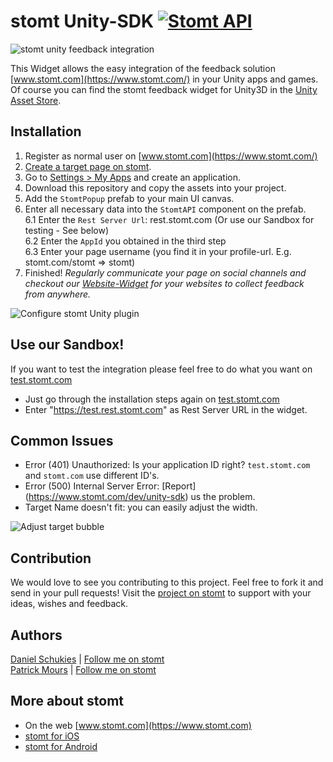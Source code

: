 # stomt Unity-SDK [![Stomt API](https://img.shields.io/badge/stomt-v2.4.X-brightgreen.svg)](https://rest.stomt.com/)

<img alt="stomt unity feedback integration" src="https://cdn.stomt.com/uploads/Dh1x/origin/Dh1xzkpSoHXH2UGuh3rNX35WR4DSjiqq4TLeu9Ag_origin.gif" />

This Widget allows the easy integration of the feedback solution [www.stomt.com](https://www.stomt.com/) in your Unity apps and games. Of course you can find the stomt feedback widget for Unity3D in the [Unity Asset Store](https://www.assetstore.unity3d.com/en/#!/content/64669).

## Installation

1. Register as normal user on [www.stomt.com](https://www.stomt.com/) 
2. [Create a target page on stomt](https://www.stomt.com/createTarget).
3. Go to [Settings > My Apps](https://www.stomt.com/dev/my-apps) and create an application.
4. Download this repository and copy the assets into your project.
5. Add the ```StomtPopup``` prefab to your main UI canvas.
6. Enter all necessary data into the ```StomtAPI``` component on the prefab.     
6.1 Enter the ```Rest Server Url```: rest.stomt.com (Or use our Sandbox for testing - See below)     
6.2 Enter the ```AppId``` you obtained in the third step     
6.3 Enter your page username (you find it in your profile-url. E.g. stomt.com/stomt => stomt)     
7. Finished! *Regularly communicate your page on social channels and checkout our [Website-Widget](https://www.stomt.com/dev/js-sdk) for your websites to collect feedback from anywhere.*     

<img alt="Configure stomt Unity plugin" src="http://schukies.io/images/stomt/config.gif" />

## Use our Sandbox!
If you want to test the integration please feel free to do what you want on [test.stomt.com](https://test.stomt.com/) 

* Just go through the installation steps again on [test.stomt.com](https://test.stomt.com/)
* Enter "https://test.rest.stomt.com" as Rest Server URL in the widget.

## Common Issues

* Error (401) Unauthorized: Is your application ID right? ```test.stomt.com``` and ```stomt.com``` use different ID's.
* Error (500) Internal Server Error: [Report] (https://www.stomt.com/dev/unity-sdk) us the problem.
* Target Name doesn't fit: you can easily adjust the width. 

<img alt="Adjust target bubble" src="http://schukies.io/images/stomt/targetname.gif" />

## Contribution

We would love to see you contributing to this project. Feel free to fork it and send in your pull requests! Visit the [project on stomt](https://www.stomt.com/stomt-unity) to support with your ideas, wishes and feedback.

## Authors

[Daniel Schukies](https://github.com/daniel-schukies) | [Follow me on stomt](https://www.stomt.com/danielschukies)    
[Patrick Mours](https://github.com/crosire) | [Follow me on stomt](https://www.stomt.com/crosire)

## More about stomt

* On the web [www.stomt.com](https://www.stomt.com)
* [stomt for iOS](http://stomt.co/ios)
* [stomt for Android](http://stomt.co/android)
